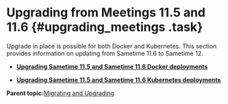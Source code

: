 # Upgrading from Meetings 11.5 and 11.6 {#upgrading_meetings .task}

Upgrade in place is possible for both Docker and Kubernetes. This section provides information on updating from Sametime 11.6 to Sametime 12.

-   **[Upgrading Sametime 11.5 and Sametime 11.6 Docker deployments](upgrade_docker.md)**  

-   **[Upgrading Sametime 11.5 and Sametime 11.6 Kubernetes deployments](upgrade_kubernetes.md)**  


**Parent topic:**[Migrating and Upgrading](migrating.md)

